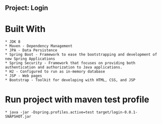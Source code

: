 ## Project: Login

# Built With
    * JDK 8
    * Maven - Dependency Management
    * JPA - Data Persistence
    * Spring Boot - Framework to ease the bootstrapping and development of new Spring Applications
    * Spring Security - Framework that focuses on providing both authentication and authorization to Java applications.
    * H2 - Configured to run as in-memory database
    * JSP - Web pages
    * Bootstrap - Toolkit for developing with HTML, CSS, and JSP 
     
    
# Run project with maven test profile
    * java -jar -Dspring.profiles.active=test target/login-0.0.1-SNAPSHOT.jar    
